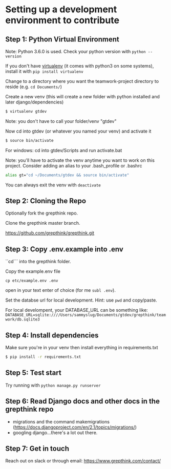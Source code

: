 # Setting up a development environment to contribute

## Step 1: Python Virtual Environment
Note: Python 3.6.0 is used. Check your python version with `python --version`

If you don't have [virtualenv](http://docs.python-guide.org/en/latest/dev/virtualenvs/) (it comes with python3 on some systems), install it with `pip install virtualenv`

Change to a directory where you want the teamwork-project directory to reside (e.g. `cd Documents/`)

Create a new venv (this will create a new folder with python installed and later django/dependencies)
```bash
$ virtualenv gtdev
```
Note: you don't have to call your folder/venv "gtdev"

Now cd into gtdev (or whatever you named your venv) and activate it
```bash
$ source bin/activate
```

For windows: cd into gtdev/Scripts and run activate.bat

Note: you'll have to activate the venv anytime you want to work on this project. Consider adding an alias to your .bash_profile or .bashrc
```bash
alias gt="cd ~/Documents/gtdev && source bin/activate"
```
You can always exit the venv with `deactivate`

## Step 2: Cloning the Repo
Optionally fork the grepthink repo. 

Clone the grepthink master branch.

https://github.com/grepthink/grepthink.git

## Step 3: Copy .env.example into .env

``cd``` into the grepthink folder.

Copy the example.env file

```cp etc/example.env .env```

open in your text enter of choice (for me `subl .env`).


Set the databse url for local development. Hint: use `pwd` and copy/paste.

For local develompent, your DATABASE_URL can be something like:
`DATABASE_URL=sqlite:////Users/sammyslug/Documents/gtdev/grepthink/teamwork/db.sqlite3`


## Step 4: Install dependencies
Make sure you're in your venv then install everything in requirements.txt
```bash
$ pip install -r requirements.txt
```

## Step 5: Test start
Try running with `python manage.py runserver`

## Step 6: Read Django docs and other docs in the grepthink repo

- migrations and the command makemigrations (https://docs.djangoproject.com/en/2.1/topics/migrations/)
- googling django...there's a lot out there.

## Step 7: Get in touch

Reach out on slack or through email: https://www.grepthink.com/contact/
